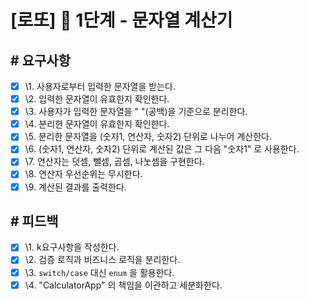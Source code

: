 # [로또] 🚀 1단계 - 문자열 계산기

## # 요구사항

- [x] \1. 사용자로부터 입력한 문자열을 받는다.
- [x] \2. 입력한 문자열이 유효한지 확인한다.
- [x] \3. 사용자가 입력한 문자열을 " "(공백)을 기준으로 분리한다.
- [x] \4. 분리한 문자열이 유효한지 확인한다.
- [x] \5. 분리한 문자열을 (숫자1, 연산자, 숫자2) 단위로 나누어 계산한다.
- [x] \6. (숫자1, 연산자, 숫자2) 단위로 계산된 값은 그 다음 "숫자1" 로 사용한다.
- [x] \7. 연산자는 덧셈, 뺄셈, 곱셈, 나눗셈을 구현한다.
- [x] \8. 연산자 우선순위는 무시한다.
- [x] \9. 계산된 결과를 출력한다.

## # 피드백

- [x] \1. k요구사항을 작성한다.
- [x] \2. 검증 로직과 비즈니스 로직을 분리한다.
- [x] \3. `switch/case` 대신 `enum` 을 활용한다.
- [x] \4. "CalculatorApp" 의 책임을 이관하고 세분화한다.
